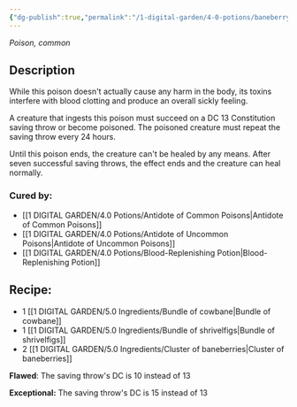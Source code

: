 ```yaml
---
{"dg-publish":true,"permalink":"/1-digital-garden/4-0-potions/baneberry-poison/","tags":["potion","yr3","common"]}
---
```


*Poison, common* 

## Description
While this poison doesn't actually cause any harm in the body, its toxins interfere with blood clotting and produce an overall sickly feeling. 

A creature that ingests this poison must succeed on a DC 13 Constitution saving throw or become poisoned. The poisoned creature must repeat the saving throw every 24 hours.

Until this poison ends, the creature can't be healed by any means. After seven successful saving throws, the effect ends and the creature can heal normally.

### Cured by: 
 - [[1 DIGITAL GARDEN/4.0 Potions/Antidote of Common Poisons\|Antidote of Common Poisons]]
 - [[1 DIGITAL GARDEN/4.0 Potions/Antidote of Uncommon Poisons\|Antidote of Uncommon Poisons]]
 - [[1 DIGITAL GARDEN/4.0 Potions/Blood-Replenishing Potion\|Blood-Replenishing Potion]]

## Recipe:

- 1 [[1 DIGITAL GARDEN/5.0 Ingredients/Bundle of cowbane\|Bundle of cowbane]]
- 1 [[1 DIGITAL GARDEN/5.0 Ingredients/Bundle of shrivelfigs\|Bundle of shrivelfigs]]
- 2 [[1 DIGITAL GARDEN/5.0 Ingredients/Cluster of baneberries\|Cluster of baneberries]]

**Flawed**:
The saving throw's DC is 10 instead of 13

**Exceptional:** 
The saving throw's DC is 15 instead of 13